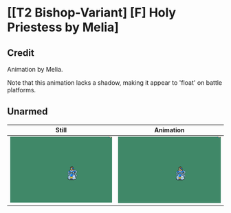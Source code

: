 # [\[T2 Bishop-Variant\] \[F\] Holy Priestess by Melia]

## Credit

Animation by Melia.

Note that this animation lacks a shadow, making it appear to 'float' on battle platforms.

## Unarmed

| Still | Animation |
| :---: | :-------: |
| ![Unarmed still](./Unarmed_000.png) | ![Unarmed animation](./Unarmed.gif) |

